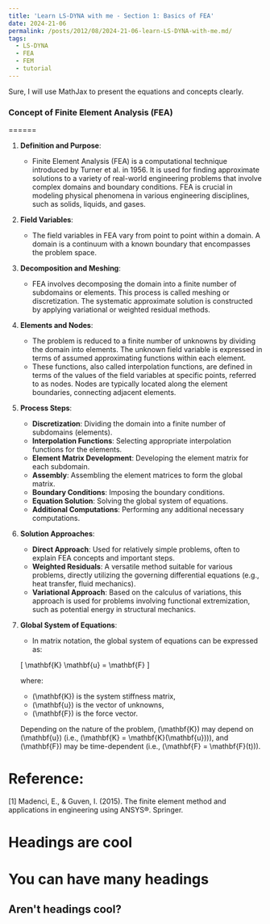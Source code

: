 ```yaml
---
title: 'Learn LS-DYNA with me - Section 1: Basics of FEA'
date: 2024-21-06
permalink: /posts/2012/08/2024-21-06-learn-LS-DYNA-with-me.md/
tags:
  - LS-DYNA
  - FEA
  - FEM
  - tutorial
---
```

Sure, I will use MathJax to present the equations and concepts clearly.

### Concept of Finite Element Analysis (FEA)
======

1. **Definition and Purpose**:
   - Finite Element Analysis (FEA) is a computational technique introduced by Turner et al. in 1956. It is used for finding approximate solutions to a variety of real-world engineering problems that involve complex domains and boundary conditions. FEA is crucial in modeling physical phenomena in various engineering disciplines, such as solids, liquids, and gases.

2. **Field Variables**:
   - The field variables in FEA vary from point to point within a domain. A domain is a continuum with a known boundary that encompasses the problem space.

3. **Decomposition and Meshing**:
   - FEA involves decomposing the domain into a finite number of subdomains or elements. This process is called meshing or discretization. The systematic approximate solution is constructed by applying variational or weighted residual methods.

4. **Elements and Nodes**:
   - The problem is reduced to a finite number of unknowns by dividing the domain into elements. The unknown field variable is expressed in terms of assumed approximating functions within each element.
   - These functions, also called interpolation functions, are defined in terms of the values of the field variables at specific points, referred to as nodes. Nodes are typically located along the element boundaries, connecting adjacent elements.

5. **Process Steps**:
   - **Discretization**: Dividing the domain into a finite number of subdomains (elements).
   - **Interpolation Functions**: Selecting appropriate interpolation functions for the elements.
   - **Element Matrix Development**: Developing the element matrix for each subdomain.
   - **Assembly**: Assembling the element matrices to form the global matrix.
   - **Boundary Conditions**: Imposing the boundary conditions.
   - **Equation Solution**: Solving the global system of equations.
   - **Additional Computations**: Performing any additional necessary computations.

6. **Solution Approaches**:
   - **Direct Approach**: Used for relatively simple problems, often to explain FEA concepts and important steps.
   - **Weighted Residuals**: A versatile method suitable for various problems, directly utilizing the governing differential equations (e.g., heat transfer, fluid mechanics).
   - **Variational Approach**: Based on the calculus of variations, this approach is used for problems involving functional extremization, such as potential energy in structural mechanics.

7. **Global System of Equations**:
   - In matrix notation, the global system of equations can be expressed as:

   \[
   \mathbf{K} \mathbf{u} = \mathbf{F}
   \]

   where:
   - \(\mathbf{K}\) is the system stiffness matrix,
   - \(\mathbf{u}\) is the vector of unknowns,
   - \(\mathbf{F}\) is the force vector.

   Depending on the nature of the problem, \(\mathbf{K}\) may depend on \(\mathbf{u}\) (i.e., \(\mathbf{K} = \mathbf{K}(\mathbf{u})\)), and \(\mathbf{F}\) may be time-dependent (i.e., \(\mathbf{F} = \mathbf{F}(t)\)).


Reference:
======
[1] Madenci, E., & Guven, I. (2015). The finite element method and applications in engineering using ANSYS®. Springer.




Headings are cool
======

You can have many headings
======

Aren't headings cool?
------
